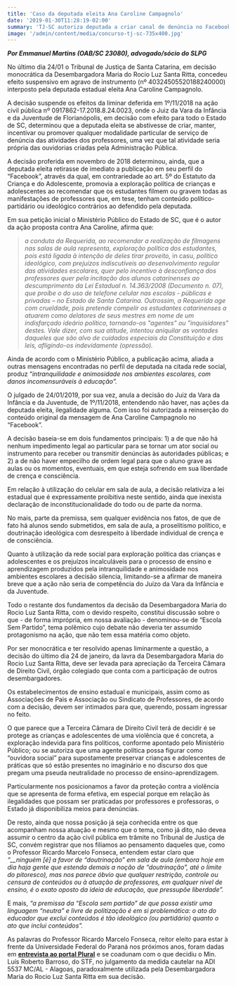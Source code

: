 ```yaml
---
title: 'Caso da deputada eleita Ana Caroline Campagnolo'
date: '2019-01-30T11:28:19-02:00'
summary: 'TJ-SC autoriza deputada a criar canal de denúncia no Facebook contra suposta “doutrinação ideológica” nas escolas em detrimento da proteção efetiva de crianças e adolescentes contra a exploração política.'
image: '/admin/content/media/concurso-tj-sc-735x400.jpg'
---
```


**_Por Emmanuel Martins (OAB/SC 23080), advogado/sócio do SLPG_**

No último dia 24/01 o Tribunal de Justiça de Santa Catarina, em decisão monocrática da Desembargadora Maria do Rocio Luz Santa Ritta, concedeu efeito suspensivo em agravo de instrumento (nº 40324505520188240000) interposto pela deputada estadual eleita Ana Caroline Campagnolo.

A decisão suspende os efeitos da liminar deferida em 1º/11/2018 na ação civil pública nº 0917862-17.2018.8.24.0023, onde o Juiz da Vara da Infância e da Juventude de Florianópolis, em decisão com efeito para todo o Estado de SC, determinou que a deputada eleita se abstivesse de criar, manter, incentivar ou promover qualquer modalidade particular de serviço de denúncia das atividades dos professores, uma vez que tal atividade seria própria das ouvidorias criadas pela Administração Pública.

A decisão proferida em novembro de 2018 determinou, ainda, que a deputada eleita retirasse de imediato a publicação em seu perfil do “Facebook”, através da qual, em contrariedade ao art. 5º do Estatuto da Criança e do Adolescente, promovia a exploração política de crianças e adolescentes ao recomendar que os estudantes filmem ou gravem todas as manifestações de professores que, em tese, tenham conteúdo político-partidário ou ideológico contrários ao defendido pela deputada.

Em sua petição inicial o Ministério Público do Estado de SC, que é o autor da ação proposta contra Ana Caroline, afirma que:

> _a conduta da Requerida, ao recomendar a realização de filmagens nas salas de aula representa, exploração política dos estudantes, pois está ligada à intenção de deles tirar proveito,_ in casu, _político ideológico, com prejuízos indiscutíveis ao desenvolvimento regular das atividades escolares, quer pelo incentivo à desconfiança dos professores quer pela incitação dos alunos catarinenses ao descumprimento da Lei Estadual n. 14.363/2008 (Documento n. 07), que proíbe o do uso de telefone celular nas escolas - públicas e privadas – no Estado de Santa Catarina. Outrossim, a Requerida age com crueldade, pois pretende compelir os estudantes catarinenses a atuarem como delatores de seus mestres em nome de um indisfarçado ideário político, tornando-os "agentes" ou "inquisidores" destes. Vale dizer, com sua atitude, intentou aniquilar as vontades daqueles que são alvo de cuidados especiais da Constituição e das leis, afligindo-os indevidamente (opressão)._

Ainda de acordo com o Ministério Público, a publicação acima, aliada a outras mensagens encontradas no perfil de deputada na citada rede social, produz “_intranquilidade e animosidade nos ambientes escolares, com danos incomensuráveis à educação”._

O julgado de 24/01/2019, por sua vez, anula a decisão do Juiz da Vara da Infância e da Juventude, de 1º/11/2018, entendendo não haver, nas ações da deputada eleita, ilegalidade alguma. Com isso foi autorizada a reinserção do conteúdo original da mensagem de Ana Caroline Campagnolo no “Facebook”.

A decisão baseia-se em dois fundamentos principais: 1) a de que não há nenhum impedimento legal ao particular para se tornar um ator social ou instrumento para receber ou transmitir denúncias às autoridades públicas; e 2) a de não haver empecilho de ordem legal para que o aluno grave as aulas ou os momentos, eventuais, em que esteja sofrendo em sua liberdade de crença e consciência.

Em relação à utilização do celular em sala de aula, a decisão relativiza a lei estadual que é expressamente proibitiva neste sentido, ainda que inexista declaração de inconstitucionalidade do todo ou de parte da norma.

No mais, parte da premissa, sem qualquer evidência nos fatos, de que de fato há alunos sendo submetidos, em sala de aula, a proselitismo político, e doutrinação ideológica com desrespeito à liberdade individual de crença e de consciência.

Quanto à utilização da rede social para exploração política das crianças e adolescentes e os prejuízos incalculáveis para o processo de ensino e aprendizagem produzidos pela intranquilidade e animosidade nos ambientes escolares a decisão silencia, limitando-se a afirmar de maneira breve que a ação não seria de competência do Juízo da Vara da Infância e da Juventude.

Todo o restante dos fundamentos da decisão da Desembargadora Maria do Rocio Luz Santa Ritta, com o devido respeito, constitui discussão sobre o que - de forma imprópria, em nossa avaliação - denominou-se de “Escola Sem Partido”, tema polêmico cujo debate não deveria ter assumido protagonismo na ação, que não tem essa matéria como objeto.

Por ser monocrática e ter resolvido apenas liminarmente a questão, a decisão do último dia 24 de janeiro, da lavra da Desembargadora Maria do Rocio Luz Santa Ritta, deve ser levada para apreciação da Terceira Câmara de Direito Civil, órgão colegiado que conta com a participação de outros desembargadores.

Os estabelecimentos de ensino estadual e municipais, assim como as Associações de Pais e Associação ou Sindicato de Professores, de acordo com a decisão, devem ser intimados para que, querendo, possam ingressar no feito.

O que parece que a Terceira Câmara de Direito Civil terá de decidir é se protege as crianças e adolescentes de uma violência que é concreta, a exploração indevida para fins políticos, conforme apontado pelo Ministério Público; ou se autoriza que uma agente política possa figurar como “ouvidora social” para supostamente preservar crianças e adolescentes de práticas que só estão presentes no imaginário e no discurso dos que pregam uma pseuda neutralidade no processo de ensino-aprendizagem.

Particularmente nos posicionamos a favor da proteção contra a violência que se apresenta de forma efetiva, em especial porque em relação às ilegalidades que possam ser praticadas por professores e professoras, o Estado já disponibiliza meios para denúncias.

De resto, ainda que nossa posição já seja conhecida entre os que acompanham nossa atuação e mesmo que o tema, como já dito, não devea assumir o centro da ação civil pública em trâmite no Tribunal de Justiça de SC, convém registrar que nos filiamos ao pensamento daqueles que, como o Professor Ricardo Marcelo Fonseca, entendem estar claro que _“\_\_ninguém \[é\] a favor de “doutrinação” em sala de aula (embora hoje em dia haja gente que estenda demais a noção de “doutrinação”, até o limite do pitoresco), mas nos parece óbvio que qualquer restrição, controle ou censura de conteúdos ou à atuação de professores, em qualquer nível de ensino, é o exato oposto da ideia de educação, que pressupõe liberdade”._

E mais, _“a premissa da “Escola sem partido” de que possa existir uma linguagem “neutra” e livre de politização é em si problemática: o ato do educador que exclui conteúdos é tão ideológico (ou partidário) quanto o ato que inclui conteúdos”._

As palavras do Professor Ricardo Marcelo Fonseca, reitor eleito para estar à frente da Universidade Federal do Paraná nos próximos anos, foram dadas em **[entrevista ao portal Plural](https://www.plural.jor.br/a-ufpr-vai-a-guerra/)** e se coadunam com o que decidiu o Min. Luís Roberto Barroso, do STF, no julgamento da medida cautelar na ADI 5537 MC/AL - Alagoas, paradoxalmente utilizada pela Desembargadora Maria do Rocio Luz Santa Ritta em sua decisão.
